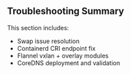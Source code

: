## Troubleshooting Summary
This section includes:
- Swap issue resolution
- Containerd CRI endpoint fix
- Flannel vxlan + overlay modules
- CoreDNS deployment and validation
